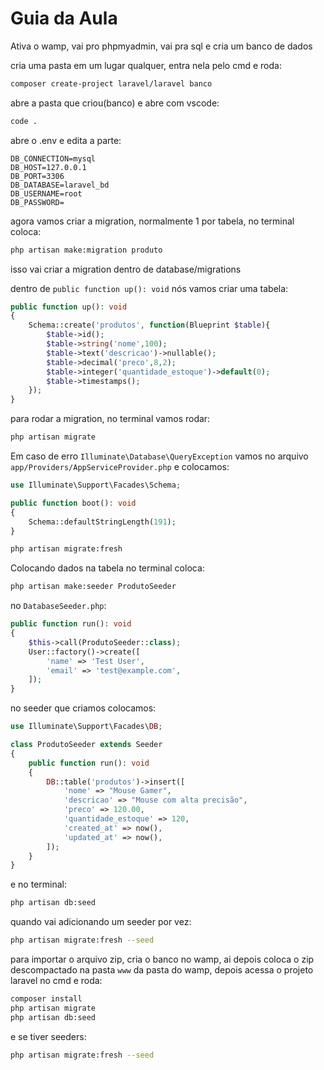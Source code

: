 # Guia da Aula

Ativa o wamp, vai pro phpmyadmin, vai pra sql e cria um banco de dados

cria uma pasta em um lugar qualquer, entra nela pelo cmd e roda:
```bash
composer create-project laravel/laravel banco
```
abre a pasta que criou(banco) e abre com vscode:
```bash
code .
```
abre o .env e edita a parte:
```env
DB_CONNECTION=mysql
DB_HOST=127.0.0.1
DB_PORT=3306
DB_DATABASE=laravel_bd
DB_USERNAME=root
DB_PASSWORD=
```
agora vamos criar a migration, normalmente 1 por tabela, no terminal coloca:
```bash
php artisan make:migration produto
```
isso vai criar a migration dentro de database/migrations

dentro de `public function up(): void` nós vamos criar uma tabela:
```php
public function up(): void
{
    Schema::create('produtos', function(Blueprint $table){
        $table->id();
        $table->string('nome',100);
        $table->text('descricao')->nullable();
        $table->decimal('preco',8,2);
        $table->integer('quantidade_estoque')->default(0);
        $table->timestamps();
    });
}
```
para rodar a migration, no terminal vamos rodar:
```bash
php artisan migrate
```
Em caso de erro `Illuminate\Database\QueryException` vamos no arquivo `app/Providers/AppServiceProvider.php` e colocamos:
```php
use Illuminate\Support\Facades\Schema;

public function boot(): void
{
    Schema::defaultStringLength(191);
}
```
```bash
php artisan migrate:fresh
```
Colocando dados na tabela no terminal coloca:
```bash
php artisan make:seeder ProdutoSeeder
```
no `DatabaseSeeder.php`:
```php
public function run(): void
{
    $this->call(ProdutoSeeder::class);
    User::factory()->create([
        'name' => 'Test User',
        'email' => 'test@example.com',
    ]);
}
```
no seeder que criamos colocamos:
```php
use Illuminate\Support\Facades\DB;

class ProdutoSeeder extends Seeder
{
    public function run(): void
    {
        DB::table('produtos')->insert([
            'nome' => "Mouse Gamer",
            'descricao' => "Mouse com alta precisão",
            'preco' => 120.00,
            'quantidade_estoque' => 120,
            'created_at' => now(),
            'updated_at' => now(),
        ]);
    }
}
```
e no terminal:
```bash
php artisan db:seed
```
quando vai adicionando um seeder por vez:
```bash
php artisan migrate:fresh --seed
```
para importar o arquivo zip, cria o banco no wamp, ai depois coloca o zip descompactado na pasta `www` da pasta do wamp, depois acessa o projeto laravel no cmd e roda:
```bash
composer install
php artisan migrate
php artisan db:seed
```
e se tiver seeders:
```bash
php artisan migrate:fresh --seed
```

